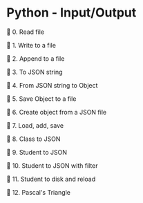 # Python - Input/Output

📁 0. Read file

📁 1. Write to a file

📁 2. Append to a file

📁 3. To JSON string

📁 4. From JSON string to Object

📁 5. Save Object to a file

📁 6. Create object from a JSON file

📁 7.  Load, add, save

📁 8. Class to JSON

📁 9. Student to JSON

📁 10. Student to JSON with filter

📁 11. Student to disk and reload

📁 12. Pascal's Triangle
